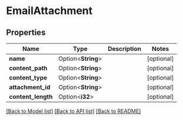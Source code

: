 # EmailAttachment

## Properties

Name | Type | Description | Notes
------------ | ------------- | ------------- | -------------
**name** | Option<**String**> |  | [optional]
**content_path** | Option<**String**> |  | [optional]
**content_type** | Option<**String**> |  | [optional]
**attachment_id** | Option<**String**> |  | [optional]
**content_length** | Option<**i32**> |  | [optional]

[[Back to Model list]](../README.md#documentation-for-models) [[Back to API list]](../README.md#documentation-for-api-endpoints) [[Back to README]](../README.md)


